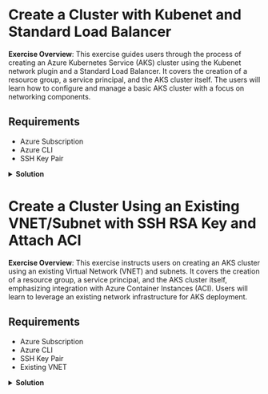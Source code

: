 # Create a Cluster with Kubenet and Standard Load Balancer

**Exercise Overview**: This exercise guides users through the process of creating an Azure Kubernetes Service (AKS) cluster using the Kubenet network plugin and a Standard Load Balancer. It covers the creation of a resource group, a service principal, and the AKS cluster itself. The users will learn how to configure and manage a basic AKS cluster with a focus on networking components.

## Requirements

* Azure Subscription
* Azure CLI
* SSH Key Pair

<details>
<summary><b>Solution</b></summary>
<p>

### 1. Create Resource Group

Creates an Azure Resource Group for organizing and managing resources.

```bash
az group create --location westeurope --resource-group demo-weu-rg
```

### 2. Create Service Principal

Generates a Service Principal for AKS with the necessary permissions.

```bash
az ad sp create-for-rbac --skip-assignment -n "spn-aks"
```

### 3. Create Azure Kubernetes Service

**NOTE**: Replace placeholders in `--subscription`, `--service-principal`, and `--client-secret` with actual values.

Deploys an AKS cluster with specified configurations.

```bash
az aks create \
  --location westeurope \
  --subscription <Your-Subscription-ID> \
  --resource-group demo-weu-rg \
  --name <Your-AKS-Cluster-Name> \
  --ssh-key-value $HOME/.ssh/id_rsa.pub \
  --service-principal "<Your-Service-Principal-ID>" \
  --client-secret "<Your-Client-Secret>" \
  --network-plugin kubenet \
  --load-balancer-sku standard \
  --outbound-type loadBalancer \
  --node-vm-size Standard_B2s \
  --node-count 1 \
  --tags 'ENV=Demo' 'OWNER=Corporation Inc.'
```

### 4. Get Kubeconfig

Retrieves and merges the AKS cluster's kubeconfig into the local environment.

```bash
az aks get-credentials \
  --resource-group demo-weu-rg \
  --name <Your-AKS-Cluster-Name> \
  --admin
```

## Testing

Check if Our AKS is Up and Running

### 1. Create an example deployment

Create an example deployment

```bash
kubectl create deployment nginx --image=nginx
```

### 2. Check if the pod is up and running

```bash
kubectl get po
```

## Clean Up

### 1. Remove all resources

Deletes the resource group and associated resources.

```bash
az group delete -n demo-weu-rg --yes --no-wait
```

</p>
</details>

# Create a Cluster Using an Existing VNET/Subnet with SSH RSA Key and Attach ACI

**Exercise Overview**: This exercise instructs users on creating an AKS cluster using an existing Virtual Network (VNET) and subnets. It covers the creation of a resource group, a service principal, and the AKS cluster itself, emphasizing integration with Azure Container Instances (ACI). Users will learn to leverage an existing network infrastructure for AKS deployment.

## Requirements

* Azure Subscription
* Azure CLI
* SSH Key Pair
* Existing VNET

<details>
<summary><b>Solution</b></summary>
<p>

### 1. Create Resource Group

Creates an Azure Resource Group for organizing and managing resources.

```bash
az group create --location westeurope --resource-group demo-weu-rg
```

### 2. Create Service Principal

Generates a Service Principal for AKS with the necessary permissions.

```bash
az ad sp create-for-rbac --skip-assignment -n "spn-aks"
```

### 3.Create VNET and Subnets

Creates an Azure Virtual Network (VNET) and two subnets: `pod-subnet` and `node-subnet`.

```bash
az network vnet create \
  --resource-group demo-weu-rg \
  --name MyVnet \
  --address-prefixes 10.0.0.0/8 \
  --output none

az network vnet subnet create \
  --resource-group demo-weu-rg \
  --vnet-name MyVnet \
  --name pod-subnet \
  --address-prefixes 10.242.0.0/16 \
  --output none

az network vnet subnet create \
  --resource-group demo-weu-rg \
  --vnet-name MyVnet \
  --name node-subnet \
  --address-prefixes 10.243.0.0/16 \
  --output none
```

### 4. Get Subnet ID

Retrieves the subnet IDs for further use in AKS cluster creation.

```bash
az network vnet subnet show \
  --resource-group demo-weu-rg \
  --vnet-name MyVnet \
  --name pod-subnet \
  --query id \
  --output tsv

az network vnet subnet show \
  --resource-group demo-weu-rg \
  --vnet-name MyVnet \
  --name node-subnet \
  --query id \
  --output tsv
```

### 5. Create Azure Kubernetes Service

**NOTE**: Replace placeholders in  `--service-principal`, and `--client-secret` with actual values.

Deploys an AKS cluster using an existing VNET and subnets, with SSH RSA key and Azure Container Instances (ACI) integration.

```bash
az aks create \
    --resource-group demo-weu-rg \
    --name <Your-AKS-Cluster-Name> \
    --vm-set-type VirtualMachineScaleSets \
    --node-vm-size Standard_B2s \
    --load-balancer-sku standard \
    --ssh-key-value $HOME/.ssh/id_rsa.pub \
    --service-principal "<Your-Service-Principal-ID>" \
    --client-secret "<Your-Client-Secret>" \
    --network-plugin "azure" \
    --network-policy "calico" \
    --vnet-subnet-id "node-subnet" \
    --pod-subnet-id "pod-subnet" \
    --node-count 1 \
    --max-pods 110
  --tags 'ENV=Demo' 'OWNER=Corporation Inc.'
```

### 6. Get Kubeconfig

Retrieves and merges the AKS cluster's kubeconfig into the local environment.

```bash
az aks get-credentials \
  --resource-group demo-weu-rg \
  --name <Your-AKS-Cluster-Name> \
  --admin
```

## Testing

Check if Our AKS is Up and Running

### 1. Create an example deployment

Create an example deployment

```bash
kubectl create deployment nginx --image=nginx
kubectl expose deployment nginx --type=ClusterIP --name=my-service
```

### 2. Check if the pod is up and running

```bash
kubectl get po
```

## Clean Up

### 1. Remove all resources

Deletes the resource group and associated resources.

```bash
az group delete -n demo-weu-rg --yes --no-wait
```

</p>
</details>
